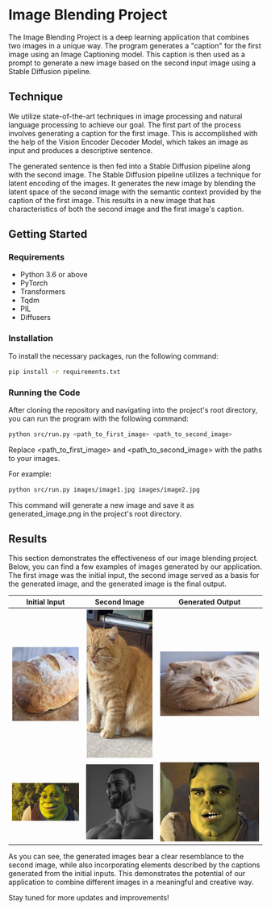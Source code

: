 # Image Blending Project

The Image Blending Project is a deep learning application that combines two images in a unique way. The program generates a "caption" for the first image using an Image Captioning model. This caption is then used as a prompt to generate a new image based on the second input image using a Stable Diffusion pipeline.

## Technique

We utilize state-of-the-art techniques in image processing and natural language processing to achieve our goal. The first part of the process involves generating a caption for the first image. This is accomplished with the help of the Vision Encoder Decoder Model, which takes an image as input and produces a descriptive sentence.

The generated sentence is then fed into a Stable Diffusion pipeline along with the second image. The Stable Diffusion pipeline utilizes a technique for latent encoding of the images. It generates the new image by blending the latent space of the second image with the semantic context provided by the caption of the first image. This results in a new image that has characteristics of both the second image and the first image's caption.

## Getting Started

### Requirements

- Python 3.6 or above
- PyTorch
- Transformers
- Tqdm
- PIL
- Diffusers

### Installation

To install the necessary packages, run the following command:

```bash
pip install -r requirements.txt
```

### Running the Code
After cloning the repository and navigating into the project's root directory, you can run the program with the following command:

```bash
python src/run.py <path_to_first_image> <path_to_second_image>
```
Replace <path_to_first_image> and <path_to_second_image> with the paths to your images.

For example:

```bash
python src/run.py images/image1.jpg images/image2.jpg
```
This command will generate a new image and save it as generated_image.png in the project's root directory.

## Results

This section demonstrates the effectiveness of our image blending project. Below, you can find a few examples of images generated by our application. The first image was the initial input, the second image served as a basis for the generated image, and the generated image is the final output.

| Initial Input | Second Image | Generated Output |
|:-------------:|:------------:|:----------------:|
| ![Initial](images/initial1.jpg) | ![Second](images/second1.jpg) | ![Generated](images/generated1.jpg) |
| ![Initial](images/initial2.jpg) | ![Second](images/second2.jpg) | ![Generated](images/generated2.jpg) |

As you can see, the generated images bear a clear resemblance to the second image, while also incorporating elements described by the captions generated from the initial inputs. This demonstrates the potential of our application to combine different images in a meaningful and creative way.

Stay tuned for more updates and improvements!

